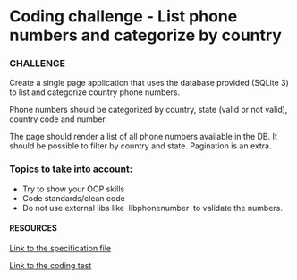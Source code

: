 # Coding challenge - List phone numbers and categorize by country

### CHALLENGE
Create a single page application that uses the database provided (SQLite 3) to list and
categorize country phone numbers.

Phone numbers should be categorized by country, state (valid or not valid), country code and
number.

The page should render a list of all phone numbers available in the DB. It should be possible to
filter by country and state. Pagination is an extra.

### Topics to take into account:

- Try to show your OOP skills
- Code standards/clean code
- Do not use external libs like ​ libphonenumber ​ to validate the numbers. 

#### RESOURCES

[Link to the specification file](https://github.com/felipedecampos/jumia-coding-challenge/tree/master/docs/jumia-recruitment-exercise.pdf)

[Link to the coding test](https://github.com/felipedecampos/jumia-coding-challenge)